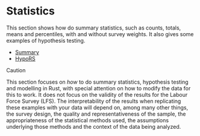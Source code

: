 # Statistics

This section shows how do summary statistics, such as counts, totals, means and percentiles, with and without survey weights. It also gives some examples of hypothesis testing. 

* [Summary](1_summary.md)
* [HypoRS](2_hypors.md)

> [!CAUTION]
> This section focuses on *how* to do summary statistics, hypothesis testing and modelling in Rust, with special attention on how to modify the data for this to work. It does not focus on the validity of the results for the Labour Force Survey (LFS). The interpretability of the results when replicating these examples with your data will depend on, among many other things, the survey design, the quality and representativeness of the sample, the appropriateness of the statistical methods used, the assumptions underlying those methods and the context of the data being analyzed.